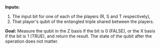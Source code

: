 **Inputs:**

1. The input bit for one of each of the players (R, S and T respectively),
2. That player's qubit of the entangled triple shared between the players.

**Goal:**
Measure the qubit in the Z basis if the bit is 0 (FALSE), or the X basis if the bit is 1 (TRUE), and return the result.
The state of the qubit after the operation does not matter.
